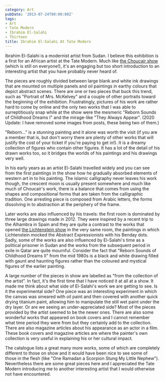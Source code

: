 ```yaml
---
category: Art
pubDate: '2013-07-24T00:00:00Z'
tags:
- Art
- Tate Modern
- Ibrahim El-Salahi
- Thirteen
title: Ibrahim El-Salahi At Tate Modern
---
```

Ibrahim El-Salahi is a modernist artist from Sudan. I believe this exhibition is a first for an African artist at the Tate Modern. Much like [the Choucair show](choucair-at-tate-modern) (which is still on everyone!), it's an engaging but too short introduction to an interesting artist that you have probably never heard of.

The pieces are roughly divided between large blank and white ink drawings that are mounted on multiple panels and oil paintings in earthy colours that depict abstract scenes. There are one or two pieces that buck this trend, such as "Portrait of Mrs. McKelvey" and a couple of other portraits toward the beginning of the exhibition. Frustratingly, pictures of his work are rather hard to come by online and the only two works that I was able to surreptitiously snap while at the show were the mesmeric "Reborn Sounds of Childhood Dreams I" and the mirage-like "They Always Appear". (2020 Update: I have removed some images from posts, these being two of them.)

"Reborn..." is a stunning painting and it alone was worth the visit (if you are a member that is, but don't worry there are plenty of other works that will justify the cost of your ticket if you're paying to get in!). It is a dreamy collection of figures who contain other figures. It has a lot of the detail of his drawn works too, so it bridges the worlds of his paintings and his drawings very well.

In his early years as an artist El-Salahi travelled widely and you can see from the first paintings in the show how he gradually absorbed elements of western art in to his painting. The islamic calligraphy never leaves his work though, the crescent moon is usually present somewhere and much like much of Choucair's work, there is a balance that comes from using the shapes and compositional forms that are taken from the calligraphic tradition. One arresting piece is composed from Arabic letters, the forms dissolving in to abstraction at the periphery of the frame.

Later works are also influenced by his travels: the first room is dominated by three large drawings made in 2012. They were inspired by a recent trip to the Alhambra in Spain and they are quite a contrast to the works that opened [the Lichtenstein show](lichtenstein-at-tate-modern) in the very same room, the paintings in which Lichtenstein mocked the Abstract Expressionists with his Benday dots. Sadly, some of the works are also influenced by El-Salahi's time as a political prisoner in Sudan and the works from the subsequent period in exile in Qatar are quite mournful. Consider the fact that "Reborn Sounds of Childhood Dreams II" from the mid 1980s is a black and white drawing filled with gaunt and haunting figures rather than the coloured and mystical figures of the earlier painting.

A large number of the pieces in show are labelled as "from the collection of the artist". In fact, it's the first time that I have noticed it at all at a show. It made me think about what side of El-Salahi's work we are getting to see. Is it the experimental side? One piece was an interesting experiment in which the canvas was smeared with oil paint and then covered with another quick drying titanium paint, allowing him to manipulate the still wet paint under the dry layer. Or are we seeing an under-appreciated side? Most of the pieces provided by the artist seemed to be the newer ones. There are also some wonderful works that appeared on book covers and I cannot remember what time period they were from but they certainly add to the collection. There are also magazine articles about his appearance as an actor in a film. These book covers and magazine articles are where the painter's own collection is very useful in explaining his or her cultural impact.

The catalogue lists a great many more works, some of which are completely different to those on show and it would have been nice to see some of those in the flesh (like "One Ramadan a Scorpion Stung My Little Nephew"). Nevertheless there are some great pieces here and I appreciated the Tate Modern introducing me to another interesting artist that I would otherwise not have encountered.